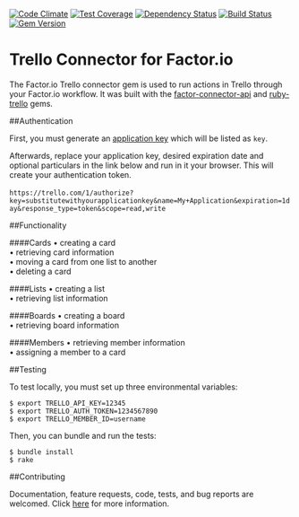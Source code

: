 [![Code Climate](https://codeclimate.com/github/factor-io/connector-trello/badges/gpa.svg)](https://codeclimate.com/github/factor-io/connector-trello)
[![Test Coverage](https://codeclimate.com/github/factor-io/connector-trello/badges/coverage.svg)](https://codeclimate.com/github/factor-io/connector-trello)
[![Dependency Status](https://gemnasium.com/factor-io/connector-trello.svg)](https://gemnasium.com/factor-io/connector-trello)
[![Build Status](https://travis-ci.org/factor-io/connector-trello.svg)](https://travis-ci.org/factor-io/connector-trello)
[![Gem Version](https://badge.fury.io/rb/factor-connector-trello.svg)](http://badge.fury.io/rb/factor-connector-trello)


Trello Connector for Factor.io
======================

The Factor.io Trello connector gem is used to run actions in Trello through your Factor.io workflow. It was built with the [factor-connector-api](https://github.com/factor-io/connector-api) and [ruby-trello](https://github.com/jeremytregunna/ruby-trello) gems.

##Authentication

First, you must generate an [application key](https://trello.com/1/appKey/generate) which will be listed as `key`.

Afterwards, replace your application key, desired expiration date and optional particulars in the link below and run in it your browser. This will create your authentication token.
<br />
<br />
`https://trello.com/1/authorize?key=substitutewithyourapplicationkey&name=My+Application&expiration=1day&response_type=token&scope=read,write`

##Functionality

####Cards
• creating a card<br />
• retrieving card information<br />
• moving a card from one list to another<br />
• deleting a card<br />

####Lists
• creating a list<br />
• retrieving list information<br />

####Boards
• creating a board<br />
• retrieving board information<br />

####Members
• retrieving member information<br />
• assigning a member to a card<br />

##Testing

To test locally, you must set up three environmental variables:

    $ export TRELLO_API_KEY=12345
    $ export TRELLO_AUTH_TOKEN=1234567890
    $ export TRELLO_MEMBER_ID=username

Then, you can bundle and run the tests:

    $ bundle install
    $ rake

##Contributing

Documentation, feature requests, code, tests, and bug reports are welcomed. Click [here](https://github.com/factor-io/factor/wiki/Contribution) for more information.
